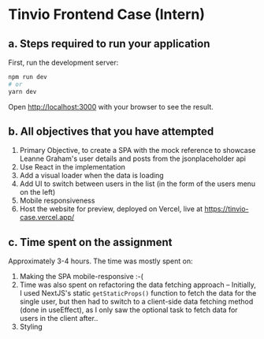 # Tinvio Frontend Case (Intern)

## a. Steps required to run your application

First, run the development server:

```bash
npm run dev
# or
yarn dev
```

Open [http://localhost:3000](http://localhost:3000) with your browser to see the result.

## b. All objectives that you have attempted

1. Primary Objective, to create a SPA with the mock reference to showcase Leanne Graham's user details and posts from the jsonplaceholder api
2. Use React in the implementation
3. Add a visual loader when the data is loading
4. Add UI to switch between users in the list (in the form of the users menu on the left)
5. Mobile responsiveness
6. Host the website for preview, deployed on Vercel, live at https://tinvio-case.vercel.app/

## c. Time spent on the assignment

Approximately 3-4 hours. The time was mostly spent on:
1. Making the SPA mobile-responsive :-(
2. Time was also spent on refactoring the data fetching approach – Initially, I used NextJS's static `getStaticProps()` function to fetch the data for the single user, but then had to switch to a client-side data fetching method (done in useEffect), as I only saw the optional task to fetch data for users in the client after..
3. Styling
